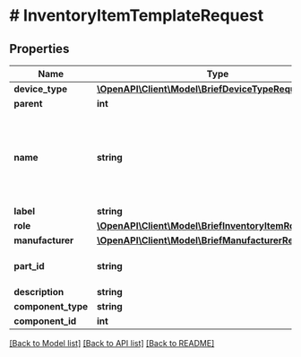 # # InventoryItemTemplateRequest

## Properties

Name | Type | Description | Notes
------------ | ------------- | ------------- | -------------
**device_type** | [**\OpenAPI\Client\Model\BriefDeviceTypeRequest**](BriefDeviceTypeRequest.md) |  |
**parent** | **int** |  | [optional]
**name** | **string** | {module} is accepted as a substitution for the module bay position when attached to a module type. |
**label** | **string** | Physical label | [optional]
**role** | [**\OpenAPI\Client\Model\BriefInventoryItemRoleRequest**](BriefInventoryItemRoleRequest.md) |  | [optional]
**manufacturer** | [**\OpenAPI\Client\Model\BriefManufacturerRequest**](BriefManufacturerRequest.md) |  | [optional]
**part_id** | **string** | Manufacturer-assigned part identifier | [optional]
**description** | **string** |  | [optional]
**component_type** | **string** |  | [optional]
**component_id** | **int** |  | [optional]

[[Back to Model list]](../../README.md#models) [[Back to API list]](../../README.md#endpoints) [[Back to README]](../../README.md)
